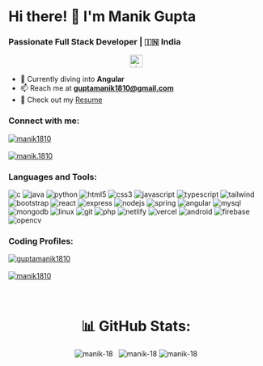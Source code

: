 # Hi there! 👋 I'm Manik Gupta

### Passionate Full Stack Developer | 🇮🇳 India

<div align="center" class="visit-count">
  <a href="https://visitcount.itsvg.in">
    <img src="https://visitcount.itsvg.in/api?id=manik-18&label=Profile%20Views&color=6&icon=0&pretty=true" alt="visit count" height="25px" />
  </a>
</div>

- 🌱 Currently diving into **Angular**
- 📫 Reach me at **guptamanik1810@gmail.com**
- 📄 Check out my [Resume](https://drive.google.com/file/d/16YMaiyTW763VxIzwxKSqhwu28ZvRli7d/view)

<h3 align="left">Connect with me:</h3>

<p align="left">
  <a href="https://linkedin.com/in/manik1810" target="_blank">
    <img align="center" src="https://img.shields.io/badge/LinkedIn-manik1810-blue?style=for-the-badge&logo=linkedin" alt="manik1810" />
  </a>
  <br/>
   <br/>
  <a href="https://instagram.com/manik.1810" target="_blank">
    <img align="center" src="https://img.shields.io/badge/Instagram-manik.1810-orange?style=for-the-badge&logo=instagram" alt="manik.1810" />
  </a>
</p>

<h3 align="left">Languages and Tools:</h3>

<p align="left">
  <img src="https://img.shields.io/badge/C-00599C?style=for-the-badge&logo=c&logoColor=white" alt="c" />
  <img src="https://img.shields.io/badge/Java-ED8B00?style=for-the-badge&logo=java&logoColor=white" alt="java" />
  <img src="https://img.shields.io/badge/Python-3776AB?style=for-the-badge&logo=python&logoColor=white" alt="python" />
  <img src="https://img.shields.io/badge/HTML5-E34F26?style=for-the-badge&logo=html5&logoColor=white" alt="html5" />
  <img src="https://img.shields.io/badge/CSS3-1572B6?style=for-the-badge&logo=css3&logoColor=white" alt="css3" />
  <img src="https://img.shields.io/badge/JavaScript-F7DF1E?style=for-the-badge&logo=javascript&logoColor=black" alt="javascript" />
  <img src="https://img.shields.io/badge/TypeScript-007ACC?style=for-the-badge&logo=typescript&logoColor=white" alt="typescript" />
  <img src="https://img.shields.io/badge/Tailwind_CSS-38B2AC?style=for-the-badge&logo=tailwind-css&logoColor=white" alt="tailwind" />
  <img src="https://img.shields.io/badge/Bootstrap-5-blueviolet?style=for-the-badge&logo=bootstrap" alt="bootstrap" />
  <img src="https://img.shields.io/badge/React-61DAFB?style=for-the-badge&logo=react&logoColor=black" alt="react" />
  <img src="https://img.shields.io/badge/Express.js-404D59?style=for-the-badge" alt="express" />
  <img src="https://img.shields.io/badge/Node.js-43853D?style=for-the-badge&logo=node.js&logoColor=white" alt="nodejs" />
  <img src="https://img.shields.io/badge/Spring-6DB33F?style=for-the-badge&logo=spring&logoColor=white" alt="spring" />
  <img src="https://img.shields.io/badge/Angular-DD0031?style=for-the-badge&logo=angular&logoColor=white" alt="angular" />
  <img src="https://img.shields.io/badge/MySQL-00000F?style=for-the-badge&logo=mysql&logoColor=white" alt="mysql" />
  <img src="https://img.shields.io/badge/MongoDB-4EA94B?style=for-the-badge&logo=mongodb&logoColor=white" alt="mongodb" />
  <img src="https://img.shields.io/badge/Linux-FCC624?style=for-the-badge&logo=linux&logoColor=black" alt="linux" />
  <img src="https://img.shields.io/badge/Git-F05032?style=for-the-badge&logo=git&logoColor=white" alt="git" />
  <img src="https://img.shields.io/badge/PHP-777BB4?style=for-the-badge&logo=php&logoColor=white" alt="php" />
  <img src="https://img.shields.io/badge/Netlify-00C7B7?style=for-the-badge&logo=netlify&logoColor=white" alt="netlify" />
  <img src="https://img.shields.io/badge/Vercel-000000?style=for-the-badge&logo=vercel&logoColor=white" alt="vercel" />
  <img src="https://img.shields.io/badge/Android-3DDC84?style=for-the-badge&logo=android&logoColor=white" alt="android" />
  <img src="https://img.shields.io/badge/Firebase-ffca28?style=for-the-badge&logo=firebase&logoColor=black" alt="firebase" />
  <img src="https://img.shields.io/badge/OpenCV-5C3EE8?style=for-the-badge&logo=opencv&logoColor=white" alt="opencv" />
</p>

<h3 align="left">Coding Profiles:</h3>

<p align="left">
  <a href="https://www.leetcode.com/guptamanik1810" target="_blank">
    <img align="center" src="https://img.shields.io/badge/LeetCode-guptamanik1810-yellow?style=for-the-badge&logo=leetcode" alt="guptamanik1810" />
  </a>
   <br/> <br/>
  <a href="https://auth.geeksforgeeks.org/user/manik1810" target="_blank">
    <img align="center" src="https://img.shields.io/badge/GeeksforGeeks-manik1810-green?style=for-the-badge&logo=geeksforgeeks" alt="manik1810" />
  </a>
</p>

<br />

<div class="github-stats" align="center">
  <h1 class="heading">📊 GitHub Stats:</h1>
  <div class="container">
    <img src="https://github-readme-stats.vercel.app/api/top-langs?username=manik-18&show_icons=true&theme=dark&locale=en&layout=compact" alt="manik-18" />
    &nbsp;
    <img src="https://github-readme-stats.vercel.app/api?username=manik-18&show_icons=true&theme=dark&locale=en" alt="manik-18" />
    <img src="https://github-readme-streak-stats.herokuapp.com/?user=manik-18&theme=dark" alt="manik-18" />
  </div>
</div>
